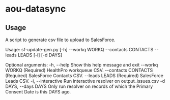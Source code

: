 # aou-datasync
## Usage

A script to generate csv file to upload to SalesForce.

Usage: sf-update-gen.py [-h] --workq WORKQ --contacts CONTACTS --leads LEADS
                        [-i] [-d DAYS]

Optional arguments:
  -h, --help            Show this help message and exit
  --workq WORKQ         (Required) HealthPro workqueue CSV.
  --contacts CONTACTS   (Required) SalesForce Contacts CSV.
  --leads LEADS         (Required) SalesForce Leads CSV.
  -i, --interactive     Run interactive resolver on output_issues.csv
  -d DAYS, --days DAYS  Only run resolver on records of which the Primary
                        Consent Date is this DAYS ago.
